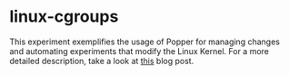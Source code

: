 # linux-cgroups

This experiment exemplifies the usage of Popper for managing changes 
and automating experiments that modify the Linux Kernel. For a more 
detailed description, take a look at 
[this](http://falsifiable.us/popper-for-linux-research-part-1/) blog 
post.
